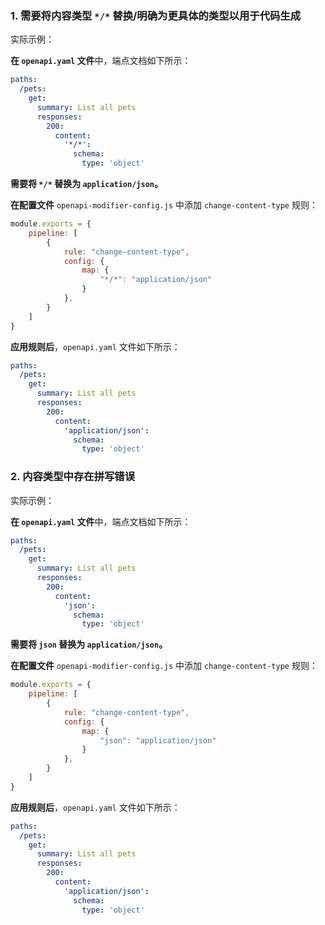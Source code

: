 <a name="custom_anchor_motivation_1"></a>
### 1. 需要将内容类型 `*/*` 替换/明确为更具体的类型以用于代码生成

实际示例：

**在 `openapi.yaml` 文件**中，端点文档如下所示：

```yaml
paths:
  /pets:
    get:
      summary: List all pets
      responses:
        200:
          content:
            '*/*':
              schema:
                type: 'object'
```
**需要将 `*/*` 替换为 `application/json`。**

**在配置文件** `openapi-modifier-config.js` 中添加 `change-content-type` 规则：

```js
module.exports = {
    pipeline: [
        {
            rule: "change-content-type",
            config: {
                map: {
                    "*/*": "application/json"
                }
            },
        }
    ]
}
```

**应用规则后**，`openapi.yaml` 文件如下所示：

```yaml
paths:
  /pets:
    get:
      summary: List all pets
      responses:
        200:
          content:
            'application/json':
              schema:
                type: 'object'
```

<a name="custom_anchor_motivation_2"></a>
### 2. 内容类型中存在拼写错误

实际示例：

**在 `openapi.yaml` 文件**中，端点文档如下所示：

```yaml
paths:
  /pets:
    get:
      summary: List all pets
      responses:
        200:
          content:
            'json':
              schema:
                type: 'object'
```
**需要将 `json` 替换为 `application/json`。**

**在配置文件** `openapi-modifier-config.js` 中添加 `change-content-type` 规则：

```js
module.exports = {
    pipeline: [
        {
            rule: "change-content-type",
            config: {
                map: {
                    "json": "application/json"
                }
            },
        }
    ]
}
```

**应用规则后**，`openapi.yaml` 文件如下所示：

```yaml
paths:
  /pets:
    get:
      summary: List all pets
      responses:
        200:
          content:
            'application/json':
              schema:
                type: 'object'
``` 